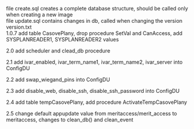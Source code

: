 file create.sql creates a complete database structure, should be called only when creating a new image  
file update.sql contains changes in db, called when changing the version  
version.txt  
1.0.7 add table CasovePlany, drop procedure SetVal and CanAccess, add SYSPLANREADER1, SYSPLANREADER2 values

2.0 add scheduler and clead_db procedure

2.1 add ivar_enabled, ivar_term_name1, ivar_term_name2, ivar_server into ConfigDU

2.2 add swap_wiegand_pins into ConfigDU

2.3 add disable_web, disable_ssh, disable_ssh_password into ConfigDU

2.4 add table tempCasovePlany, add procedure ActivateTempCasovePlany

2.5 change default appupdate value  from meritaccess/merit_access to meritaccess, changes to clean_db() and clean_event

